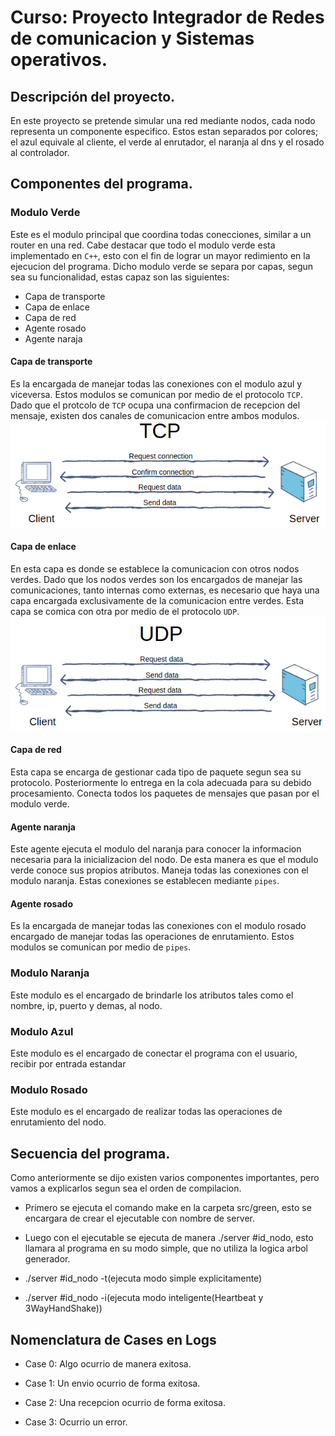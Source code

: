 # Curso: Proyecto Integrador de Redes de comunicacion y Sistemas operativos.  
## Descripción del proyecto.
En este proyecto se pretende simular una red mediante nodos, cada nodo representa un componente especifico.
Estos estan separados por colores; el azul equivale al cliente, el verde al enrutador, el naranja al dns y el rosado al controlador.

## Componentes del programa.  

### Modulo Verde
Este es el modulo principal que coordina todas conecciones, similar a un router en una red.
Cabe destacar que todo el modulo verde esta implementado en `C++`, esto con el fin de lograr un mayor redimiento en la ejecucion del programa.
 Dicho modulo verde se separa por capas, segun sea su funcionalidad, estas capaz son las siguientes:

* Capa de transporte
* Capa de enlace
* Capa de red
* Agente rosado
* Agente naraja
 
#### Capa de transporte 
 Es la encargada de manejar todas las conexiones con el modulo azul y viceversa. 
 Estos modulos se comunican por medio de el protocolo `TCP`. 
 Dado que el protcolo de `TCP` ocupa una confirmacion de recepcion del mensaje, existen dos canales de comunicacion entre ambos modulos.  
![TCP](diagrams/tcp.png)

 #### Capa de enlace 
 En esta capa es donde se establece la comunicacion con otros nodos verdes.
 Dado que los nodos verdes son los encargados de manejar las comunicaciones, tanto internas como externas, 
 es necesario que haya una capa encargada exclusivamente de la comunicacion entre verdes. 
 Esta capa se comica con otra por medio de el protocolo `UDP`.  
![UDP](diagrams/udp.png)

  #### Capa de red 
 Esta capa se encarga de gestionar cada tipo de paquete segun sea su protocolo. 
 Posteriormente lo entrega en la cola adecuada para su debido procesamiento. Conecta todos los paquetes de mensajes que 
 pasan por el modulo verde.

  #### Agente naranja
 Este agente  ejecuta el modulo del naranja para conocer la informacion necesaria para la inicializacion del nodo. 
 De esta manera es que el modulo verde conoce sus propios atributos. 
 Maneja todas las conexiones con el modulo naranja. Estas conexiones se establecen mediante `pipes`.


  #### Agente rosado
 Es la encargada de manejar todas las conexiones con el modulo rosado encargado de manejar todas las operaciones de enrutamiento. 
 Estos modulos se comunican por medio de `pipes`. 

### Modulo Naranja
Este modulo es el encargado de brindarle los atributos tales como el nombre, ip, puerto y demas, al nodo.  

### Modulo Azul
Este modulo es el encargado de conectar el programa con el usuario,  
 recibir por entrada estandar  

### Modulo Rosado
Este modulo es el encargado de realizar todas las 
operaciones de enrutamiento del nodo.  

## Secuencia del programa.  
Como anteriormente se dijo existen varios componentes importantes, pero vamos a explicarlos segun sea el orden de compilacion.

* Primero se ejecuta el comando make en la carpeta src/green, esto se encargara de crear el ejecutable con nombre de server.

* Luego con el ejecutable se ejecuta de manera ./server #id_nodo, esto llamara al programa en su modo simple, que no utiliza la logica arbol generador.

* ./server #id_nodo -t(ejecuta modo simple explicitamente)

* ./server #id_nodo -i(ejecuta modo inteligente(Heartbeat y 3WayHandShake))

## Nomenclatura de Cases en Logs

* Case 0: Algo ocurrio de manera exitosa.

* Case 1: Un envio ocurrio de forma exitosa.

* Case 2: Una recepcion ocurrio de forma exitosa.

* Case 3: Ocurrio un error.
